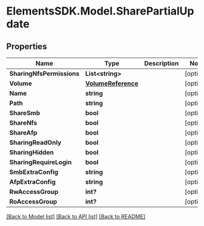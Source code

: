 # ElementsSDK.Model.SharePartialUpdate

## Properties

Name | Type | Description | Notes
------------ | ------------- | ------------- | -------------
**SharingNfsPermissions** | **List&lt;string&gt;** |  | [optional] 
**Volume** | [**VolumeReference**](VolumeReference.md) |  | [optional] 
**Name** | **string** |  | [optional] 
**Path** | **string** |  | [optional] 
**ShareSmb** | **bool** |  | [optional] 
**ShareNfs** | **bool** |  | [optional] 
**ShareAfp** | **bool** |  | [optional] 
**SharingReadOnly** | **bool** |  | [optional] 
**SharingHidden** | **bool** |  | [optional] 
**SharingRequireLogin** | **bool** |  | [optional] 
**SmbExtraConfig** | **string** |  | [optional] 
**AfpExtraConfig** | **string** |  | [optional] 
**RwAccessGroup** | **int?** |  | [optional] 
**RoAccessGroup** | **int?** |  | [optional] 

[[Back to Model list]](../#documentation-for-models) [[Back to API list]](../#documentation-for-api-endpoints) [[Back to README]](../)

